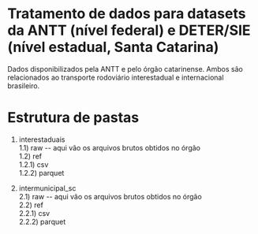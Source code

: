 # Tratamento de dados para datasets da ANTT (nível federal) e DETER/SIE (nível estadual, Santa Catarina)
Dados disponibilizados pela ANTT e pelo órgão catarinense. Ambos são relacionados ao transporte rodoviário interestadual e internacional brasileiro.

# Estrutura de pastas

1) interestaduais <br>
1.1) raw -- aqui vão os arquivos brutos obtidos no órgão <br>
1.2) ref <br>
1.2.1) csv <br>
1.2.2) parquet <br>

2) intermunicipal_sc <br>
2.1) raw -- aqui vão os arquivos brutos obtidos no órgão <br>
2.2) ref <br>
2.2.1) csv <br>
2.2.2) parquet
